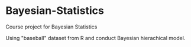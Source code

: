 # Bayesian-Statistics
Course project for Bayesian Statistics 

Using "baseball" dataset from R and conduct Bayesian hierachical model.
